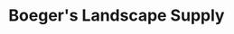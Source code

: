 ---
title: "Boeger's Landscape Supply"
url: /darien/boegers-landscape-supply/
shop: garden centre
---